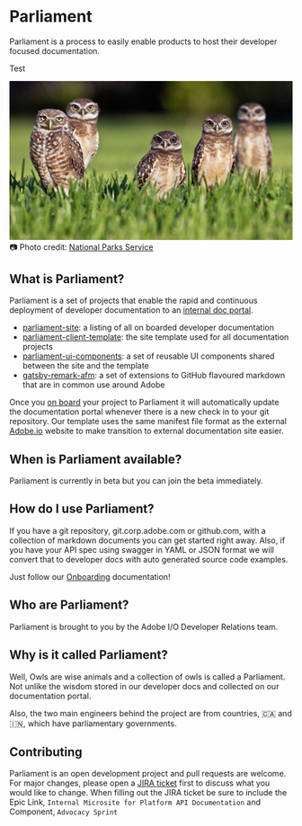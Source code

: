 # Parliament

Parliament is a process to easily enable products to host their developer focused documentation.

Test

![owls](images/owls.jpg)
📷 Photo credit: [National Parks Service](https://www.nps.gov/index.htm)

## What is Parliament?

Parliament is a set of projects that enable the rapid and continuous deployment of developer documentation to an [internal doc portal](http://docs.corp.adobe.com/).

- [parliament-site](https://git.corp.adobe.com/devrel/parliament-site): a listing of all on boarded developer documentation
- [parliament-client-template](https://git.corp.adobe.com/devrel/parliament-client-template): the site template used for all documentation projects
- [parliament-ui-components](https://git.corp.adobe.com/devrel/parliament-ui-components): a set of reusable UI components shared between the site and the template
- [gatsby-remark-afm](https://git.corp.adobe.com/devrel/gatsby-remark-afm): a set of extensions to GitHub flavoured markdown that are in common use around Adobe

Once you [on board](onboarding.md) your project to Parliament it will automatically update the documentation portal whenever there is a new check in to your git repository. Our template uses the same manifest file format as the external [Adobe.io](https://adobe.io) website to make transition to external documentation site easier.

## When is Parliament available?

Parliament is currently in beta but you can join the beta immediately.

## How do I use Parliament?

If you have a git repository, git.corp.adobe.com or github.com, with a collection of markdown documents you can get started right away. Also, if you have your API spec using swagger in YAML or JSON format we will convert that to developer docs with auto generated source code examples.

Just follow our [Onboarding](onboarding.md) documentation!

## Who are Parliament?

Parliament is brought to you by the Adobe I/O Developer Relations team.

## Why is it called Parliament?

Well, Owls are wise animals and a collection of owls is called a Parliament. Not unlike the wisdom stored in our developer docs and collected on our documentation portal.

Also, the two main engineers behind the project are from countries, 🇨🇦 and 🇮🇳, which have parliamentary governments.

## Contributing

Parliament is an open development project and pull requests are welcome. For major changes, please open a [JIRA ticket](https://jira.corp.adobe.com/projects/DEVEP/issues) first to discuss what you would like to change. When filling out the JIRA ticket be sure to include the Epic Link, `Internal Microsite for Platform API Documentation` and Component, `Advocacy Sprint`
